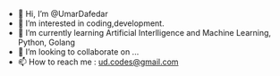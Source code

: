 - 👋 Hi, I’m @UmarDafedar
- 👀 I’m interested in coding,development.
- 🌱 I’m currently learning Artificial Interlligence and Machine Learning, Python, Golang
- 💞️ I’m looking to collaborate on ...
- 📫 How to reach me : ud.codes@gmail.com

<!---
UmarDafedarProgrammer/UmarDafedarProgrammer is a ✨ special ✨ repository because its `README.md` (this file) appears on your GitHub profile.
You can click the Preview link to take a look at your changes.
--->
